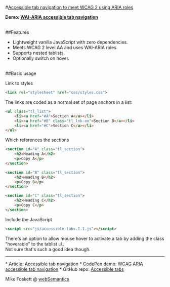 
#<a href="http://websemantics.uk/articles/accessible-tab-navigation/">Accessible tab navigation to meet <abbr title="Web Content Accessibility Guidelines">WCAG</abbr> 2 using <abbr title="Accessible Rich Internet Applications">ARIA</abbr> roles</a>

<strong>Demo: <a href="https://codepen.io/2kool2/pen/Kzaddm">WAI-ARIA accessible tab navigation</a></strong>


<br>
##Features

* Lightweight vanilla JavaScript with zero dependencies.
* Meets WCAG 2 level AA and uses WAI-ARIA roles.
* Supports nested tablists.
* Optionally switch on hover.


<br>
##Basic usage

Link to styles
```html
<link rel="stylesheet" href="css/styles.css">

```

The links are coded as a normal set of page anchors in a list:
```html
<ul class="tl_list">
    <li><a href="#A">Section A</a></li>
    <li><a href="#B" class="tl_lnk-on">Section B</a></li>
    <li><a href="#C">Section C</a></li>
</ul>
```


Which references the sections
```html
<section id="A" class="tl_section">
    <h2>Heading A</h2>
    <p>Copy A</p>
</section>

<section id="B" class="tl_section">
    <h2>Heading B</h2>
    <p>Copy B</p>
</section>

<section id="C" class="tl_section">
    <h2>Heading C</h2>
    <p>Copy C</p>
</section>
```


Include the JavaScript
```html
<script src="js/accessible-tabs.1.1.js"></script>
```


There's an option to allow mouse hover to activate a tab by adding the class "hoverable" to the  tablist <code>ul</code>.<br>Not sure that's such a good idea though.


<hr>
* Article: <a href="http://websemantics.uk/articles/accessible-tab-navigation/">Accessible tab navigation</a>
* CodePen demo: <a href="http://codepen.io/2kool2/pen/Kzaddm?editors=0010">WCAG ARIA accessible tab navigation</a>
* GitHub repo: <a href="https://github.com/2kool2/accessible-tabs">Accessible tabs</a>

Mike Foskett @ <a href="https://websemantics.uk/">webSemantics</a>
